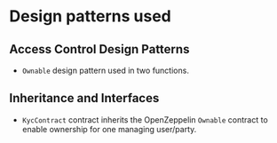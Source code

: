 # Design patterns used

## Access Control Design Patterns

- `Ownable` design pattern used in two functions.

## Inheritance and Interfaces

- `KycContract` contract inherits the OpenZeppelin `Ownable` contract to enable ownership for one managing user/party.